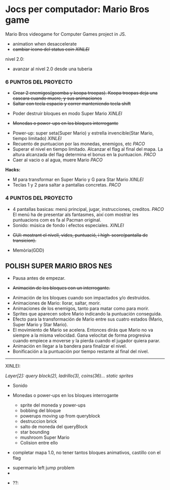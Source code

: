 # Jocs per computador: Mario Bros game

Mario Bros videogame for Computer Games project in JS.

- animation when desaccelerate
- ~~cambiar icono del status coin *XINLEI*~~

nivel 2.0:
- avanzar al nivel 2.0 desde una tuberia

### 6 PUNTOS DEL PROYECTO
+ ~~Crear 2 enemigos(goomba y koopa troopas). Koopa troopas deja una cascara cuando muere, y sus animaciones~~
+ ~~Saltar con tecla espacio y correr manteniendo tecla shift~~
- Poder destruir bloques en modo Super Mario *XINLEI*
+ ~~Monedas o power-ups en los bloques interrogante~~
- Power-up: super seta(Super Mario) y estrella invencible(Star Mario, tiempo limitado) *XINLEI*
- Recuento de puntuacion por las monedas, enemigos, etc  *PACO*
- Superar el nivel en tiempo limitado. Alcanzar el flag al final del mapa. La altura alcanzada del flag determina el bonus en la puntuacion. *PACO*
- Caer al vacio o al agua, muere Mario *PACO*

**Hacks:**
- M para transformar en Super Mario y G para Star Mario  *XINLEI*
- Teclas 1 y 2 para saltar a pantallas concretas. *PACO*

### 4 PUNTOS DEL PROYECTO
- 4 pantallas basicas: menú principal, jugar, instrucciones, creditos. *PACO* 
El menú ha de presentar als fantasmes, així com mostrar les puntuacions com es fa al Pacman original.
- Sonido: música de fondo i efectos especiales.  *XINLEI*
+ ~~GUI: mostrant el nivell, vides, puntuació, i high-score(pantalla de transicion).~~
- Memòria(GDD)


## POLISH SUPER MARIO BROS NES
- Pausa antes de empezar.
+ ~~Animación de los bloques con un interrogante.~~
- Animación de los bloques cuando son impactados y/o destruidos.
- Animaciones de Mario: llorar, saltar, morir.
- Animaciones de los enemigos, tanto para matar como para morir.
- Sprites que aparecen sobre Mario indicando la puntuación conseguida.
- Efecto para la transformación de Mario entre sus cuatro estados (Mario, Super Mario y Star Mario).
- El movimiento de Mario se acelera. Entonces dirás que Mario no va siempre a la misma velocidad. Gana velocitat de forma progresiva
cuando empiece a moverse y la pierda cuando el jugador quiera parar.
- Animación en llegar a la bandera para finalizar el nivel.
- Bonificación a la puntuación por tiempo restante al final del nivel.

-----------------------------------
XINLEI:

*Layer[2]: query block(2), ladrillo(3), coins(36)... static sprites*
- Sonido

- Monedas o power-ups en los bloques interrogante
  + sprite del moneda y power-ups
  + bobbing del bloque
  - powerups moving up from queryblock
  - destruccion brick
  + salto de moneda del queryBlock
  + star bounding
  + mushroom Super Mario
  + Colision entre ello
- completar mapa 1.0, no tener tantos bloques animativos, castillo con el flag

* supermario left jump problem
* 
- ??:
  
